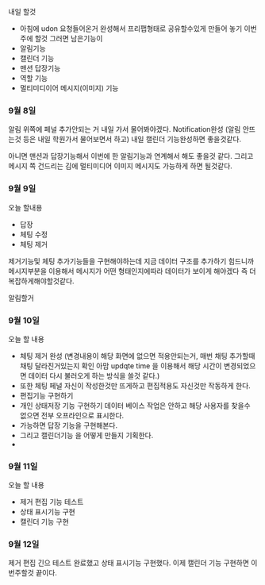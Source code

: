 내일 할것
- 아침에 udon 요청들어온거 완성해서 프리팹형태로 공유할수있게 만들어 놓기
이번주에 할것
그러면 남은기능이
- 알림기능
- 캘린더 기능
- 맨션 답장기능
- 역할 기능
- 멀티미디이어 메시지(이미지) 기능


### 9월 8일
알림 위쪽에 페널 추가안되는 거 내일 가서 물어봐야겠다.
Notification완성 (알림 안뜨는것 등은 내일 학원가서 물어보면서 하고)
내일 캘린더 기능완성하면 좋을것같다.

아니면  맨션과 답장기능해서 이번에 한 알림기능과 연계해서 해도 좋을것 같다.
그리고 메시지 쪽 건드리는 김에 멀티미디어 이미지 메시지도 가능하게 하면 될것같다.


### 9월 9일
오늘 할내용
- 답장
- 체팅 수정
- 체팅 제거

제거기능및 체팅 추가기능들을 구현해야하는데
지금 데이터 구조를 추가하기 힘드니까
메시지부분을 이용해서 메시지가 어떤 형태인지에따라 데이터가 보이게 해야겠다 즉 더복잡하게해야할것같다.

알림할거

### 9월 10일
오늘 할  내용
- 체팅 제거 완성 (변경내용이 해당 화면에 없으면 적용안되는거, 매번 채팅 추가할때 채팅 달라진거있는지 확인 아맘 updqte time 을 이용해서 해당 시간이 변경되었으면 데이터 다시 불러오게 하는 방식을 쓸것 같다.)
- 또한 체팅 페널 자신이 작성한것만 뜨게하고 편집적용도 자신것만 작동하게 한다.
- 편집기능 구현하기
- 개인 상태저장 기능 구현하기 데이터 베이스 작업은 안하고 해당 사용자를 찾을수 없으면 전부 오프라인으로 표시한다.
- 가능하면 답장 기능을 구현해본다.
- 그리고 캘린더기능 을 어떻게 만들지 기획한다.
- 

### 9월 11일
오늘 할 내용
- 제거 편집 기능 테스트
- 상태 표시기능 구현
- 캘린더 기능 구현


### 9월 12일
제거 편집 긴으 테스트 완료했고 상태 표시기능 구현했다.
이제 캘린더 기능 구현하면 이번주할것 끝이다.

